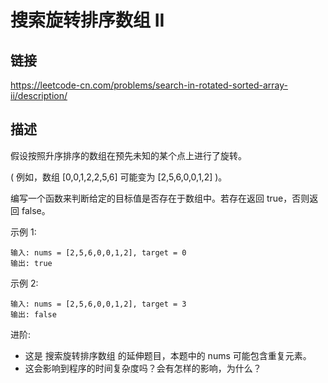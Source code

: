# 搜索旋转排序数组 II

## 链接
https://leetcode-cn.com/problems/search-in-rotated-sorted-array-ii/description/

## 描述

假设按照升序排序的数组在预先未知的某个点上进行了旋转。

( 例如，数组 [0,0,1,2,2,5,6] 可能变为 [2,5,6,0,0,1,2] )。

编写一个函数来判断给定的目标值是否存在于数组中。若存在返回 true，否则返回 false。

示例 1:
```text
输入: nums = [2,5,6,0,0,1,2], target = 0
输出: true
```

示例 2:
```text
输入: nums = [2,5,6,0,0,1,2], target = 3
输出: false
```
进阶:
- 这是 搜索旋转排序数组 的延伸题目，本题中的 nums  可能包含重复元素。
- 这会影响到程序的时间复杂度吗？会有怎样的影响，为什么？
